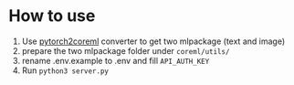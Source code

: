 # How to use

1. Use [pytorch2coreml](https://github.com/manymuch/Chinese-CLIP/blob/master/cn_clip/deploy/pytorch_to_coreml.py) converter to get two mlpackage (text and image)
2. prepare the two mlpackage folder under ``coreml/utils/``
3. rename .env.example to .env and fill ``API_AUTH_KEY``
4. Run ``python3 server.py``
    
